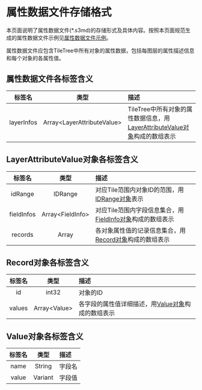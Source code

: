 # 属性数据文件存储格式

本页面说明了属性数据文件(*.s3md)的存储形式及具体内容。按照本页面规范生成的属性数据文件示例见[属性数据文件示例](../Examples/example_s3md.md)。

属性数据文件应包含TileTree中所有对象的属性数据，包括每图层的属性描述信息和每个对象的各属性值。

## 属性数据文件各标签含义
|标签名|类型|描述|
|:---:|:---:|:---|
|layerInfos|Array\<LayerAttributeValue>|TileTree中所有对象的属性数据信息，用[LayerAttributeValue对象](#layerattributevalue对象各标签含义)构成的数组表示|

## LayerAttributeValue对象各标签含义
|标签名|类型|描述|
|:---:|:---:|:---|
|idRange|IDRange|对应Tile范围内对象ID的范围，用[IDRange对象](./attribute.json.md#idrange对象各标签含义)表示|
|fieldInfos|Array\<FieldInfo>|对应Tile范围内字段信息集合，用[FieldInfo对象](./attribute.json.md#fieldinfo对象各标签含义)构成的数组表示|
|records|Array<Record>|各对象属性值的记录信息集合，用[Record对象](#record对象各标签含义)构成的数组表示|

## Record对象各标签含义
|标签名|类型|描述|
|:---:|:---:|:---|
|id|int32|对象的ID|
|values|Array\<Value>|各字段的属性值详细描述，用[Value对象](#value对象各标签含义)构成的数组表示|

## Value对象各标签含义

|标签名|类型|描述|
|:---:|:---:|:---|
|name|String|字段名|
|value|Variant|字段值|